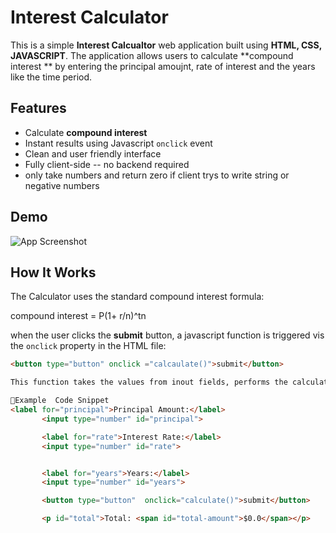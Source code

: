 # Interest Calculator 

This is a simple **Interest Calcualtor** web application built using **HTML, CSS, JAVASCRIPT**. The application allows users to calculate **compound interest ** by entering the principal amoujnt, rate of interest and the years like the time period.


## Features 
- Calculate **compound interest**
- Instant results using Javascript `onclick` event 
- Clean and user friendly interface 
- Fully client-side -- no backend required 
- only take numbers and return zero if client trys to write string or 
  negative numbers 

## Demo
![App Screenshot](images/Screenshot%202025-07-08%20170628.png)

## How It Works

The Calculator uses the standard compound interest formula:

compound interest = P(1+ r/n)^tn

when the user clicks the **submit** button, a javascript function is triggered vis the `onclick` property in the HTML file:
```html
<button type="button" onclick ="calcaulate()">submit</button>

This function takes the values from inout fields, performs the calculation, and displays the result on the page under total 

🧾Example  Code Snippet 
<label for="principal">Principal Amount:</label>
       <input type="number" id="principal">

       <label for="rate">Interest Rate:</label>
       <input type="number" id="rate">


       <label for="years">Years:</label>
       <input type="number" id="years">

       <button type="button"  onclick="calculate()">submit</button>

       <p id="total">Total: <span id="total-amount">$0.0</span></p>